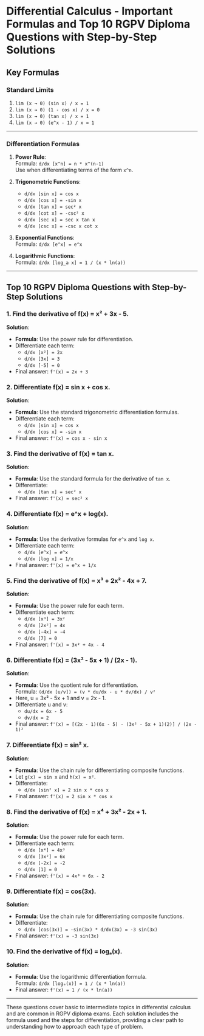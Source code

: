 # **Differential Calculus - Important Formulas and Top 10 RGPV Diploma Questions with Step-by-Step Solutions**

## **Key Formulas**

### **Standard Limits**
1. `lim (x → 0) (sin x) / x = 1`
2. `lim (x → 0) (1 - cos x) / x = 0`
3. `lim (x → 0) (tan x) / x = 1`
4. `lim (x → 0) (e^x - 1) / x = 1`

---

### **Differentiation Formulas**

1. **Power Rule**:  
   Formula: `d/dx [x^n] = n * x^(n-1)`  
   Use when differentiating terms of the form `x^n`.

2. **Trigonometric Functions**:  
   - `d/dx [sin x] = cos x`  
   - `d/dx [cos x] = -sin x`  
   - `d/dx [tan x] = sec² x`  
   - `d/dx [cot x] = -csc² x`  
   - `d/dx [sec x] = sec x tan x`  
   - `d/dx [csc x] = -csc x cot x`

3. **Exponential Functions**:  
   Formula: `d/dx [e^x] = e^x`

4. **Logarithmic Functions**:  
   Formula: `d/dx [log_a x] = 1 / (x * ln(a))`

---

## **Top 10 RGPV Diploma Questions with Step-by-Step Solutions**

### 1. **Find the derivative of f(x) = x² + 3x - 5.**
   **Solution**:  
   - **Formula**: Use the power rule for differentiation.  
   - Differentiate each term:
     - `d/dx [x²] = 2x`
     - `d/dx [3x] = 3`
     - `d/dx [-5] = 0`
   - Final answer: `f'(x) = 2x + 3`

### 2. **Differentiate f(x) = sin x + cos x.**
   **Solution**:  
   - **Formula**: Use the standard trigonometric differentiation formulas.  
   - Differentiate each term:
     - `d/dx [sin x] = cos x`
     - `d/dx [cos x] = -sin x`
   - Final answer: `f'(x) = cos x - sin x`

### 3. **Find the derivative of f(x) = tan x.**
   **Solution**:  
   - **Formula**: Use the standard formula for the derivative of `tan x`.  
   - Differentiate:  
     - `d/dx [tan x] = sec² x`
   - Final answer: `f'(x) = sec² x`

### 4. **Differentiate f(x) = e^x + log(x).**
   **Solution**:  
   - **Formula**: Use the derivative formulas for `e^x` and `log x`.  
   - Differentiate each term:
     - `d/dx [e^x] = e^x`
     - `d/dx [log x] = 1/x`
   - Final answer: `f'(x) = e^x + 1/x`

### 5. **Find the derivative of f(x) = x³ + 2x² - 4x + 7.**
   **Solution**:  
   - **Formula**: Use the power rule for each term.  
   - Differentiate each term:
     - `d/dx [x³] = 3x²`
     - `d/dx [2x²] = 4x`
     - `d/dx [-4x] = -4`
     - `d/dx [7] = 0`
   - Final answer: `f'(x) = 3x² + 4x - 4`

### 6. **Differentiate f(x) = (3x² - 5x + 1) / (2x - 1).**
   **Solution**:  
   - **Formula**: Use the quotient rule for differentiation.  
     Formula: `(d/dx [u/v]) = (v * du/dx - u * dv/dx) / v²`
   - Here, u = 3x² - 5x + 1 and v = 2x - 1.
   - Differentiate u and v:
     - `du/dx = 6x - 5`
     - `dv/dx = 2`
   - Final answer: `f'(x) = [(2x - 1)(6x - 5) - (3x² - 5x + 1)(2)] / (2x - 1)²`

### 7. **Differentiate f(x) = sin² x.**
   **Solution**:  
   - **Formula**: Use the chain rule for differentiating composite functions.  
   - Let `g(x) = sin x` and `h(x) = x²`.  
   - Differentiate:  
     - `d/dx [sin² x] = 2 sin x * cos x`
   - Final answer: `f'(x) = 2 sin x * cos x`

### 8. **Find the derivative of f(x) = x⁴ + 3x² - 2x + 1.**
   **Solution**:  
   - **Formula**: Use the power rule for each term.  
   - Differentiate each term:
     - `d/dx [x⁴] = 4x³`
     - `d/dx [3x²] = 6x`
     - `d/dx [-2x] = -2`
     - `d/dx [1] = 0`
   - Final answer: `f'(x) = 4x³ + 6x - 2`

### 9. **Differentiate f(x) = cos(3x).**
   **Solution**:  
   - **Formula**: Use the chain rule for differentiating composite functions.  
   - Differentiate:  
     - `d/dx [cos(3x)] = -sin(3x) * d/dx(3x) = -3 sin(3x)`
   - Final answer: `f'(x) = -3 sin(3x)`

### 10. **Find the derivative of f(x) = logₐ(x).**
   **Solution**:  
   - **Formula**: Use the logarithmic differentiation formula.  
     Formula: `d/dx [logₐ(x)] = 1 / (x * ln(a))`
   - Final answer: `f'(x) = 1 / (x * ln(a))`

--- 

These questions cover basic to intermediate topics in differential calculus and are common in RGPV diploma exams. Each solution includes the formula used and the steps for differentiation, providing a clear path to understanding how to approach each type of problem.
